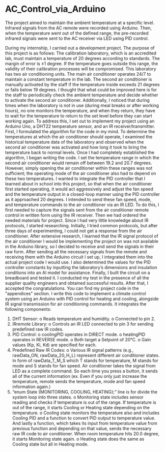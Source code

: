 # AC_Control_via_Arduino
The project aimed to maintain the ambient temperature at a specific level. Infrared signals from the AC remote were recorded using Arduino. Then, when the temperature went out of the defined range, the pre-recorded infrared signals were sent to the AC receiver via LED using PID control.


During my internship, I carried out a development project. The purpose of this project is as follows:
The calibration laboratory, which is an accredited lab, must maintain a temperature of 20 degrees according to standards. The margin of error is ±1 degree. If the temperature goes outside this range, the validity of their calibration processes will be compromised. This laboratory has two air conditioning units. The main air conditioner operates 24/7 to maintain a constant temperature in the lab. The second air conditioner is manually activated by the staff if the temperature inside exceeds 21 degrees or falls below 19 degrees. I thought that what could be improved here is for the staff to periodically check the ambient temperature and decide whether to activate the second air conditioner. Additionally, I noticed that during times when the laboratory is not in use (during meal breaks or after working hours), no one monitors the temperature, and when they return, they have to wait for the temperature to return to the set level before they can start working again. To address this, I set out to implement my project using an Arduino Uno, a DHT22 temperature sensor, and an IR receiver/transmitter. First, I formulated the algorithm for the code in my mind. To determine the temperatures at which the air conditioner should operate, I examined the historical temperature data of the laboratory and observed when the second air conditioner was activated and how long it took to bring the temperature back to normal levels. Once I had completely established the algorithm, I began writing the code. I set the temperature range in which the second air conditioner would remain off between 19.2 and 20.7 degrees. However, simply opening the air conditioner within these ranges was not sufficient; the operating mode of the air conditioner also had to depend on these two temperatures. I wanted to integrate the PID controller that I learned about in school into this project, so that when the air conditioner first started operating, it would act aggressively and adjust the fan speed and the temperature output in a closed-loop manner using the PID controller as it approached 20 degrees. I intended to send these fan speed, mode, and temperature commands to the air conditioner via an IR LED. To do this, I first needed to capture the signals sent from the air conditioner remote control in written form using the IR receiver. Then we had ordered the needed materials for project. Since I had very little knowledge about IR protocols, I started researching. Initially, I tried common protocols, but after three days of experimenting, I could not get a response from the air conditioner. After extensive research, I learned that the IR signal protocol of the air conditioner I would be implementing the project on was not available in the Arduino library, so I decided to receive and send the signals in their raw form. After sending all the necessary signals from the remote and receiving them with the Arduino circuit I set up, I integrated them into the actual project code I would use. I also determined the values for the PID controller constants by inputting the laboratory’s dimensions and insulation conditions into an AI model for assistance. Finally, I built the circuit on a breadboard and tested it. I conducted my test in the presence of all the supplier quality engineers and obtained successful results. After that, I accepted the congratulations. 
You can find my project code in the "appendices" section. I write this code to implement a climate control system using an Arduino with PID control for heating and cooling, alongside IR signal transmission for air conditioning commands. It integrates the following components:
1.	DHT Sensor:
o	Reads temperature and humidity.
o	Connected to pin 2.
2.	IRremote Library:
o	Controls an IR LED connected to pin 3 for sending predefined raw IR codes.
3.	PID Control:
o	coolingPID operates in DIRECT mode.
o	heatingPID operates in REVERSE mode.
o	Both target a Setpoint of 20°C.
o	Gain values (Kp, Ki, Kd) are specified for each.
4.	Predefined Raw IR Codes:
o	Various IR signal patterns (e.g., rawData_ON, rawData_20_H_L) represent different air conditioner states. In form of rawData_T_M_S which T stands for temperature, M stands for mode and S stands for fan speed. Air conditioner takes the signal from LED as a complete command. So each time you press a button, it sends all of the current information (ex. Even if you only just increase the temperature, remote sends the temperature, mode and fan speed information again.) 
5.	“enum State {MONITORING, COOLING, HEATING};” line is for divide the system loop into three states. 
o	Monitoring state includes sensor reading and checks if temperature is out of the range. If temperature is out of the range, it starts Cooling or Heating state depending on the temperature. 
o	Cooling state monitors the temperature also and includes Cooling PID and a function to convert PID output to temperature value. And lastly a function, which takes its input from temperature value from previous function and depending on that value, sends the necessary raw IR code to air conditioner. When room temperature hits 20.0 degree, it starts Monitoring state again.
o	Heating state does the same as Cooling state but all in Heating mode.

